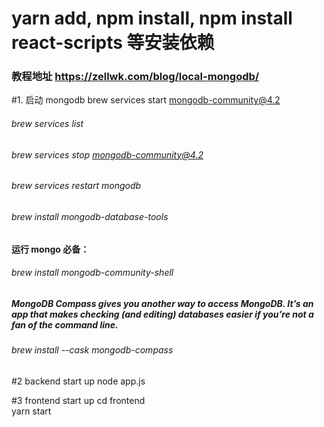 # yarn add, npm install, npm install react-scripts 等安装依赖

### 教程地址 https://zellwk.com/blog/local-mongodb/

#1. 启动 mongodb
brew services start mongodb-community@4.2
###### brew services list
###### brew services stop mongodb-community@4.2
###### brew services restart mongodb

###### brew install mongodb-database-tools
#### 运行 mongo 必备：
###### brew install mongodb-community-shell

##### MongoDB Compass gives you another way to access MongoDB. It’s an app that makes checking (and editing) databases easier if you’re not a fan of the command line.
###### brew install --cask mongodb-compass

#2 backend  start up
node app.js

#3 frontend  start up
cd frontend \
yarn start
